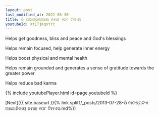 ```yaml
---
layout: post
last_modified_at: 2021-03-30
title: ଓଁ ଗଦାଗ୍ରଜଃଆଞା ନମାହ ୧୦୮ ଟିମଏସ
youtubeId: XtLTjKqxYYc
---
```

 
 
Helps get goodness, bliss and peace and God's blessings
 
Helps remain focused, help generate inner energy 
 
Helps boost physical and mental health 
 
Helps remain grounded and generates a sense of gratitude towards the greater power 
 
Helps reduce bad karma
 
 
 
 


{% include youtubePlayer.html id=page.youtubeId %}
 
[Next]({{ site.baseurl }}{% link  split1/_posts/2013-07-28-ଓଁ ବାଚଷ୍ପଟିଏ ଅଯୋନିଜାୟ ନମାହ ୧୦୮ ଟିମଏସ.md%})
 
